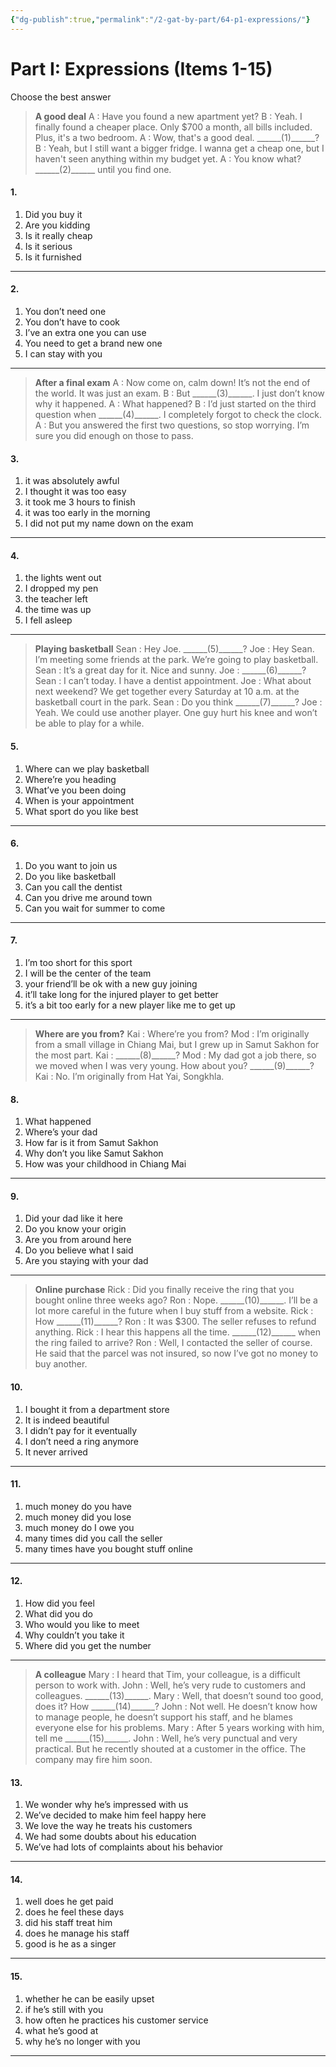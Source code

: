 ```yaml
---
{"dg-publish":true,"permalink":"/2-gat-by-part/64-p1-expressions/"}
---
```


# Part I: Expressions (Items 1-15)
Choose the best answer

> **A good deal**
> A : Have you found a new apartment yet?
> B : Yeah. I finally found a cheaper place. Only $700 a month, all bills included. Plus, it's a two bedroom.
> A : Wow, that's a good deal. \_\_\_\_\_\_(1)\_\_\_\_\_\_?
> B : Yeah, but I still want a bigger fridge. I wanna get a cheap one, but I haven't seen anything within my budget yet.
> A : You know what? \_\_\_\_\_\_(2)\_\_\_\_\_\_ until you find one.

#### 1. 
1. Did you buy it
2. Are you kidding
3. Is it really cheap
4. Is it serious
5. Is it furnished

---
#### 2.
1. You don’t need one
2. You don’t have to cook
3. I’ve an extra one you can use
4. You need to get a brand new one
5. I can stay with you

---
> **After a final exam**
> A : Now come on, calm down! It’s not the end of the world. It was just an exam.
> B : But \_\_\_\_\_\_(3)\_\_\_\_\_\_. I just don’t know why it happened.
> A : What happened?
> B : I’d just started on the third question when \_\_\_\_\_\_(4)\_\_\_\_\_\_. I completely forgot to check the clock.
> A : But you answered the first two questions, so stop worrying. I’m sure you did enough on those to pass.

#### 3.
1. it was absolutely awful
2. I thought it was too easy
3. it took me 3 hours to finish
4. it was too early in the morning
5. I did not put my name down on the exam

---
#### 4.
1. the lights went out
2. I dropped my pen
3. the teacher left
4. the time was up
5. I fell asleep

---
> **Playing basketball**
> Sean : Hey Joe. \_\_\_\_\_\_(5)\_\_\_\_\_\_?
> Joe : Hey Sean. I’m meeting some friends at the park. We’re going to play basketball.
> Sean : It’s a great day for it. Nice and sunny.
> Joe : \_\_\_\_\_\_(6)\_\_\_\_\_\_?
> Sean : I can’t today. I have a dentist appointment.
> Joe : What about next weekend? We get together every Saturday at 10 a.m. at the basketball court in the park.
> Sean : Do you think \_\_\_\_\_\_(7)\_\_\_\_\_\_?
> Joe : Yeah. We could use another player. One guy hurt his knee and won’t be able to play for a while.

#### 5.
1. Where can we play basketball
2. Where’re you heading
3. What’ve you been doing
4. When is your appointment
5. What sport do you like best

---
#### 6.
1. Do you want to join us
2. Do you like basketball
3. Can you call the dentist
4. Can you drive me around town
5. Can you wait for summer to come

---
#### 7.
1. I’m too short for this sport
2. I will be the center of the team
3. your friend’ll be ok with a new guy joining
4. it’ll take long for the injured player to get better
5. it’s a bit too early for a new player like me to get up

---
> **Where are you from?**
> Kai : Where’re you from?
> Mod : I’m originally from a small village in Chiang Mai, but I grew up in Samut Sakhon for the most part.
> Kai : \_\_\_\_\_\_(8)\_\_\_\_\_\_?
> Mod : My dad got a job there, so we moved when I was very young. How about you? \_\_\_\_\_\_(9)\_\_\_\_\_\_?
> Kai : No. I’m originally from Hat Yai, Songkhla.

#### 8.
1. What happened
2. Where’s your dad
3. How far is it from Samut Sakhon
4. Why don’t you like Samut Sakhon
5. How was your childhood in Chiang Mai

---
#### 9.
1. Did your dad like it here
2. Do you know your origin
3. Are you from around here
4. Do you believe what I said
5. Are you staying with your dad

---
> **Online purchase**
> Rick : Did you finally receive the ring that you bought online three weeks ago?
> Ron : Nope. \_\_\_\_\_\_(10)\_\_\_\_\_\_. I’ll be a lot more careful in the future when I buy stuff from a website.
> Rick : How \_\_\_\_\_\_(11)\_\_\_\_\_\_?
> Ron : It was $300. The seller refuses to refund anything.
> Rick : I hear this happens all the time. \_\_\_\_\_\_(12)\_\_\_\_\_\_ when the ring failed to arrive?
> Ron : Well, I contacted the seller of course. He said that the parcel was not insured, so now I’ve got no money to buy another.

#### 10.
1. I bought it from a department store
2. It is indeed beautiful
3. I didn’t pay for it eventually
4. I don’t need a ring anymore
5. It never arrived

---
#### 11.
1. much money do you have
2. much money did you lose
3. much money do I owe you
4. many times did you call the seller
5. many times have you bought stuff online

---
#### 12.
1. How did you feel
2. What did you do
3. Who would you like to meet
4. Why couldn’t you take it
5. Where did you get the number

---
> **A colleague**
> Mary : I heard that Tim, your colleague, is a difficult person to work with.
> John : Well, he’s very rude to customers and colleagues. \_\_\_\_\_\_(13)\_\_\_\_\_\_.
> Mary : Well, that doesn’t sound too good, does it? How \_\_\_\_\_\_(14)\_\_\_\_\_\_?
> John : Not well. He doesn’t know how to manage people, he doesn’t support his staff, and he blames everyone else for his problems.
> Mary : After 5 years working with him, tell me \_\_\_\_\_\_(15)\_\_\_\_\_\_.
> John : Well, he’s very punctual and very practical. But he recently shouted at a customer in the office. The company may fire him soon.

#### 13.
1. We wonder why he’s impressed with us
2. We’ve decided to make him feel happy here
3. We love the way he treats his customers
4. We had some doubts about his education
5. We’ve had lots of complaints about his behavior

---
#### 14.
1. well does he get paid
2. does he feel these days
3. did his staff treat him
4. does he manage his staff
5. good is he as a singer

---
#### 15.
1. whether he can be easily upset
2. if he’s still with you
3. how often he practices his customer service
4. what he’s good at
5. why he’s no longer with you

---
